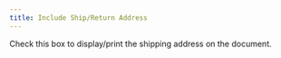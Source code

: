 ```yaml
---
title: Include Ship/Return Address
---
```



Check this box to display/print the shipping address on the document.
